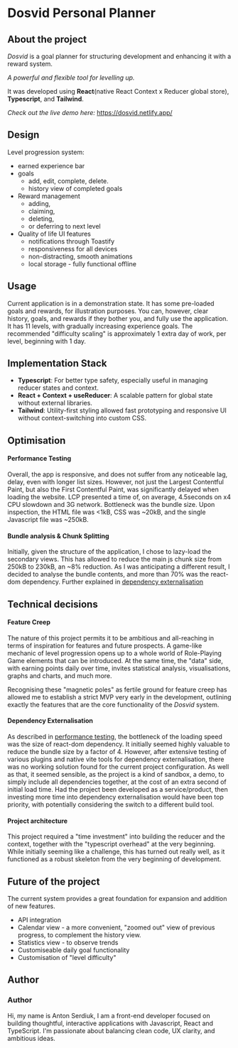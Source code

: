 # Dosvid Personal Planner

## About the project
_Dosvid_ is a goal planner for structuring development and enhancing it with a reward system. 

_A powerful and flexible tool for levelling up._

It was developed using **React**(native React Context x Reducer global store), **Typescript**, and **Tailwind**. 

_Check out the live demo here:_ https://dosvid.netlify.app/


## Design 
Level progression system:
- earned experience bar
- goals
  - add, edit, complete, delete.
  - history view of completed goals
- Reward management
  - adding,
  - claiming,
  - deleting,
  - or deferring to next level
- Quality of life UI features
  - notifications through Toastify
  - responsiveness for all devices
  - non-distracting, smooth animations
  - local storage - fully functional offline
  

## Usage 
Current application is in a demonstration state. It has some pre-loaded goals and rewards, for illustration purposes. 
You can, however, clear history, goals, and rewards if they bother you, and fully use the application. 
It has 11 levels, with gradually increasing experience goals. 
The recommended "difficulty scaling" is approximately 1 extra day of work, per level, beginning with 1 day.

## Implementation Stack
- **Typescript**: For better type safety, especially useful in managing reducer states and context.
- **React + Context + useReducer**: A scalable pattern for global state without external libraries.
- **Tailwind**: Utility-first styling allowed fast prototyping and responsive UI without context-switching into custom CSS.
  
## Optimisation 
#### Performance Testing 
Overall, the app is responsive, and does not suffer from any noticeable lag, delay, even with longer list sizes. However, not just the Largest Contentful Paint, but also the First Contentful Paint, was significantly delayed when loading the website. LCP presented a time of, on average, 4.5seconds on x4 CPU slowdown and 3G network. Bottleneck was the bundle size. Upon inspection, the HTML file was <1kB, CSS was ~20kB, and the single Javascript file was ~250kB. 

#### Bundle analysis & Chunk Splitting
Initially, given the structure of the application, I chose to lazy-load the secondary views. This has allowed to reduce the main js chunk size from 250kB to 230kB, an ~8% reduction. As I was anticipating a different result, I decided to analyse the bundle contents, and more than 70% was the react-dom dependency. Further explained in [dependency externalisation](#dependency-externalisation)

## Technical decisions

#### Feature Creep 
The nature of this project permits it to be ambitious and all-reaching in terms of inspiration for features and future prospects. 
A game-like mechanic of level progression opens up to a whole world of Role-Playing Game elements that can be introduced. 
At the same time, the "data" side, with earning points daily over time, invites statistical analysis, visualisations, graphs and charts, and much more. 

Recognising these "magnetic poles" as fertile ground for feature creep has allowed me to establish a strict MVP very early in the development, outlining exactly the features that are the core functionality of the _Dosvid_ system. 

#### Dependency Externalisation 
As described in [performance testing](#Optimisation), the bottleneck of the loading speed was the size of react-dom dependency. It initially seemed highly valuable to reduce the bundle size by a factor of 4. However, after extensive testing of various plugins and native vite tools for dependency externalisation, there was no working solution found for the current project configuration. As well as that, it seemed sensible, as the project is a kind of sandbox, a demo, to simply include all dependencies together, at the cost of an extra second of initial load time. Had the project been developed as a service/product, then investing more time into dependency externalisation would have been top priority, with potentially considering the switch to a different build tool. 

#### Project architecture
This project required a "time investment" into building the reducer and the context, together with the "typescript overhead" at the very beginning. While initially seeming like a challenge, this has turned out really well, as it functioned as a robust skeleton from the very beginning of development. 

## Future of the project 
The current system provides a great foundation for expansion and addition of new features. 
- API integration
- Calendar view - a more convenient, "zoomed out" view of previous progress, to complement the history view. 
- Statistics view - to observe trends
- Customiseable daily goal functionality
- Сustomisation of "level difficulty"
  




## Author
### Author
Hi, my name is Anton Serdiuk, I am a front-end developer focused on building thoughtful, interactive applications with Javascript, React and TypeScript. I'm passionate about balancing clean code, UX clarity, and ambitious ideas.

